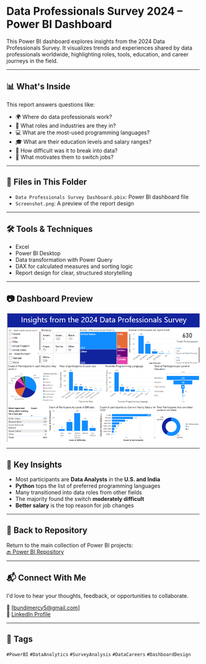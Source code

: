 # Data Professionals Survey 2024 – Power BI Dashboard

This Power BI dashboard explores insights from the 2024 Data Professionals Survey. It visualizes trends and experiences shared by data professionals worldwide, highlighting roles, tools, education, and career journeys in the field.

---

## 📊 What's Inside

This report answers questions like:

- 🌍 Where do data professionals work?
- 👔 What roles and industries are they in?
- 💻 What are the most-used programming languages?
- 🎓 What are their education levels and salary ranges?
- 🔄 How difficult was it to break into data?
- 💼 What motivates them to switch jobs?

---

## 📁 Files in This Folder

- `Data Professionals Survey Dashboard.pbix`: Power BI dashboard file
- `Screenshot.png`: A preview of the report design

---

## 🛠️ Tools & Techniques

- Excel
- Power BI Desktop
- Data transformation with Power Query
- DAX for calculated measures and sorting logic
- Report design for clear, structured storytelling

---

## 📷 Dashboard Preview

![Dashboard Screenshot](Screenshot.png)

---

## 📌 Key Insights

- Most participants are **Data Analysts** in the **U.S. and India**
- **Python** tops the list of preferred programming languages
- Many transitioned into data roles from other fields
- The majority found the switch **moderately difficult**
- **Better salary** is the top reason for job changes

---

## 🔗 Back to Repository

Return to the main collection of Power BI projects:  
[🔙 Power BI Repository](../)

---

## 📬 Connect With Me

I'd love to hear your thoughts, feedback, or opportunities to collaborate.

📧 [bundimercy5@gmail.com]  
💼 [LinkedIn Profile](www.linkedin.com/in/mercy-bundi-5931961b8)

---

## 🔖 Tags

`#PowerBI` `#DataAnalytics` `#SurveyAnalysis` `#DataCareers` `#DashboardDesign`

